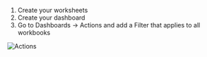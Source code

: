 1. Create your worksheets
2. Create your dashboard
3. Go to Dashboards -> Actions and add a Filter that applies to all workbooks

![Actions](https://i.imgur.com/G3kNtLx.png)
